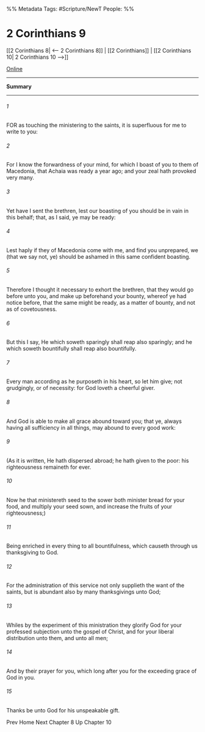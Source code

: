 
%% Metadata
Tags: #Scripture/NewT
People: 
%%
# 2 Corinthians 9
[[2 Corinthians 8| <-- 2 Corinthians 8]] | [[2 Corinthians]] | [[2 Corinthians 10| 2 Corinthians 10 -->]]

[Online](https://churchofjesuschrist.org/study/scriptures/nt/2-cor/9?lang=eng)

---
__Summary__



---
###### 1
FOR as touching the ministering to the saints, it is superfluous for me to write to you:
###### 2
For I know the forwardness of your mind, for which I boast of you to them of Macedonia, that Achaia was ready a year ago; and your zeal hath provoked very many.
###### 3
Yet have I sent the brethren, lest our boasting of you should be in vain in this behalf; that, as I said, ye may be ready:
###### 4
Lest haply if they of Macedonia come with me, and find you unprepared, we (that we say not, ye) should be ashamed in this same confident boasting.
###### 5
Therefore I thought it necessary to exhort the brethren, that they would go before unto you, and make up beforehand your bounty, whereof ye had notice before, that the same might be ready, as a matter of bounty, and not as of covetousness.
###### 6
But this I say, He which soweth sparingly shall reap also sparingly; and he which soweth bountifully shall reap also bountifully.
###### 7
Every man according as he purposeth in his heart, so let him give; not grudgingly, or of necessity: for God loveth a cheerful giver.
###### 8
And God is able to make all grace abound toward you; that ye, always having all sufficiency in all things, may abound to every good work:
###### 9
(As it is written, He hath dispersed abroad; he hath given to the poor: his righteousness remaineth for ever.
###### 10
Now he that ministereth seed to the sower both minister bread for your food, and multiply your seed sown, and increase the fruits of your righteousness;)
###### 11
Being enriched in every thing to all bountifulness, which causeth through us thanksgiving to God.
###### 12
For the administration of this service not only supplieth the want of the saints, but is abundant also by many thanksgivings unto God;
###### 13
Whiles by the experiment of this ministration they glorify God for your professed subjection unto the gospel of Christ, and for your liberal distribution unto them, and unto all men;
###### 14
And by their prayer for you, which long after you for the exceeding grace of God in you.
###### 15
Thanks be unto God for his unspeakable gift.

Prev
Home
Next
Chapter 8
Up
Chapter 10




